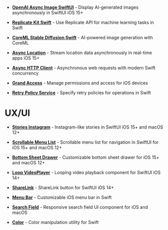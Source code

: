 - [**OpenAI Async Image SwiftUI**](https://github.com/The-Igor/openai-async-image-swiftui) - Display AI-generated images asynchronously in SwiftUI iOS 15+

- [**Replicate Kit Swift**](https://github.com/The-Igor/replicate-kit-swift) - Use Replicate API for machine learning tasks in Swift

- [**CoreML Stable Diffusion Swift**](https://github.com/The-Igor/coreml-stable-diffusion-swift) - AI-powered image generation with CoreML

- [**Async Location**](https://github.com/The-Igor/d3-async-location) - Stream location data asynchronously in real-time apps  iOS 15+

- [**Async HTTP Client**](https://github.com/The-Igor/async-http-client) - Asynchronous web requests with modern Swift concurrency

- [**Grand Access**](https://github.com/The-Igor/grand-access) - Manage permissions and access for iOS devices

- [**Retry Policy Service**](https://github.com/The-Igor/retry-policy-service) - Specify retry policies for operations in Swift

# UX/UI

- [**Stories Instagram**](https://github.com/The-Igor/d3-stories-instagram) - Instagram-like stories in SwiftUI iOS 15+  and macOS 12+

- [**Scrollable Menu List**](https://github.com/The-Igor/d3-scrollable-menu-list) - Scrollable menu list for navigation in SwiftUI for iOS 15+ and macOS 12+

- [**Bottom Sheet Drawer**](https://github.com/The-Igor/swiftui-bottom-sheet-drawer) - Customizable bottom sheet drawer for iOS 15+ and macOS 12+

- [**Loop VideoPlayer**](https://github.com/The-Igor/swiftui-loop-videoplayer) - Looping video playback component for SwiftUI iOS 14+

- [**ShareLink**](https://github.com/The-Igor/sharelink-for-swiftui) - ShareLink button for SwiftUI iOS 14+

- [**Menu Bar**](https://github.com/The-Igor/d3-menu-bar) - Customizable iOS menu bar in Swift

- [**Search Field**](https://github.com/The-Igor/swiftui-search-field-shell-line) - Responsive search field UI component for iOS and macOS

- [**Color**](https://github.com/The-Igor/d3-color) - Color manipulation utility for Swift
